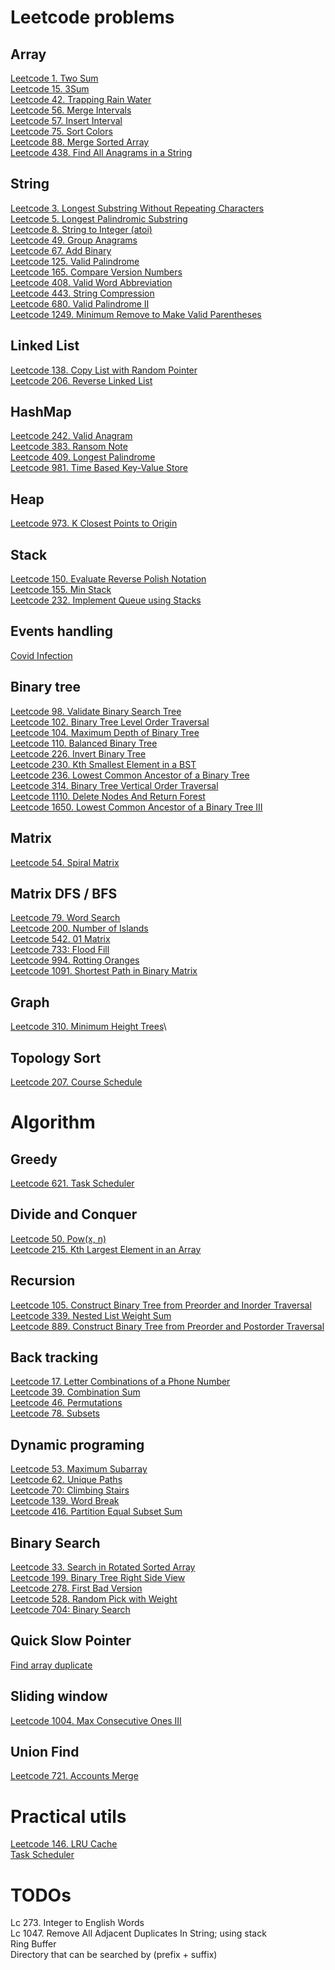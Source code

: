 # Leetcode problems

## Array
[Leetcode 1. Two Sum](./problems/leetcode-1.md)\
[Leetcode 15. 3Sum](./problems/leetcode-15.md)\
[Leetcode 42. Trapping Rain Water](./problems/leetcode-42.md)\
[Leetcode 56. Merge Intervals](./problems/leetcode-56.md)\
[Leetcode 57. Insert Interval](./problems/leetcode-57.md)\
[Leetcode 75. Sort Colors](./problems/leetcode-75.md)\
[Leetcode 88. Merge Sorted Array](./problems/leetcode-88.md)\
[Leetcode 438. Find All Anagrams in a String](./problems/leetcode-438.md)

## String
[Leetcode 3. Longest Substring Without Repeating Characters](./problems/leetcode-3.md)\
[Leetcode 5. Longest Palindromic Substring](./problems/leetcode-5.md)\
[Leetcode 8. String to Integer (atoi)](./problems/leetcode-8.md)\
[Leetcode 49. Group Anagrams](./problems/leetcode-49.md)\
[Leetcode 67. Add Binary](./problems/leetcode-67.md)\
[Leetcode 125. Valid Palindrome](./problems/leetcode-125.md)\
[Leetcode 165. Compare Version Numbers](./problems/leetcode-165.md)\
[Leetcode 408. Valid Word Abbreviation](./problems/leetcode-408.md)\
[Leetcode 443. String Compression](./problems/leetcode-443.md)\
[Leetcode 680. Valid Palindrome II](./problems/leetcode-680.md)\
[Leetcode 1249. Minimum Remove to Make Valid Parentheses](./problems/leetcode-1249.md)

## Linked List
[Leetcode 138. Copy List with Random Pointer](./problems/leetcode-138.md)\
[Leetcode 206. Reverse Linked List](./problems/leetcode-206.md)

## HashMap
[Leetcode 242. Valid Anagram](./problems/leetcode-242.md)\
[Leetcode 383. Ransom Note](./problems/leetcode-383.md)\
[Leetcode 409. Longest Palindrome](./problems/leetcode-409.md)\
[Leetcode 981. Time Based Key-Value Store](./problems/leetcode-981.md)

## Heap
[Leetcode 973. K Closest Points to Origin](./problems/leetcode-973.md)

## Stack
[Leetcode 150. Evaluate Reverse Polish Notation](./problems/leetcode-150.md)\
[Leetcode 155. Min Stack](./problems/leetcode-155.md)\
[Leetcode 232. Implement Queue using Stacks](./problems/leetcode-232.md)

## Events handling
[Covid Infection](./others/covid-infection.md)

## Binary tree
[Leetcode 98. Validate Binary Search Tree](./problems/leetcode-98.md)\
[Leetcode 102. Binary Tree Level Order Traversal](./problems/leetcode-102.md)\
[Leetcode 104. Maximum Depth of Binary Tree](./problems/leetcode-104.md)\
[Leetcode 110. Balanced Binary Tree](./problems/leetcode-110.md)\
[Leetcode 226. Invert Binary Tree](./problems/leetcode-226.md)\
[Leetcode 230. Kth Smallest Element in a BST](./problems/leetcode-230.md)\
[Leetcode 236. Lowest Common Ancestor of a Binary Tree](./problems/leetcode-236.md)\
[Leetcode 314. Binary Tree Vertical Order Traversal](./problems/leetcode-314.md)\
[Leetcode 1110. Delete Nodes And Return Forest](./problems/leetcode-1110.md)\
[Leetcode 1650. Lowest Common Ancestor of a Binary Tree III](./problems/leetcode-1650.md)

## Matrix
[Leetcode 54. Spiral Matrix](./problems/leetcode-54.md)

## Matrix DFS / BFS
[Leetcode 79. Word Search](./problems/leetcode-79.md)\
[Leetcode 200. Number of Islands](./problems/leetcode-200.md)\
[Leetcode 542. 01 Matrix](./problems/leetcode-542.md)\
[Leetcode 733: Flood Fill](./problems/leetcode-733.md)\
[Leetcode 994. Rotting Oranges](./problems/leetcode-994.md)\
[Leetcode 1091. Shortest Path in Binary Matrix](./problems/leetcode-1091.md)

## Graph
[Leetcode 310. Minimum Height Trees](./problems/leetcode-310.md)\

## Topology Sort
[Leetcode 207. Course Schedule](./problems/leetcode-207.md)


# Algorithm

## Greedy
[Leetcode 621. Task Scheduler](./problems/leetcode-621.md)

## Divide and Conquer
[Leetcode 50. Pow(x, n)](./problems/leetcode-50.md)\
[Leetcode 215. Kth Largest Element in an Array](./problems/leetcode-215.md)

## Recursion
[Leetcode 105. Construct Binary Tree from Preorder and Inorder Traversal](./problems/leetcode-105.md)\
[Leetcode 339. Nested List Weight Sum](./problems/leetcode-339.md)\
[Leetcode 889. Construct Binary Tree from Preorder and Postorder Traversal](./problems/leetcode-889.md)

## Back tracking
[Leetcode 17. Letter Combinations of a Phone Number](./problems/leetcode-17.md)\
[Leetcode 39. Combination Sum](./problems/leetcode-39.md)\
[Leetcode 46. Permutations](./problems/leetcode-46.md)\
[Leetcode 78. Subsets](./problems/leetcode-78.md)

## Dynamic programing
[Leetcode 53. Maximum Subarray](./problems/leetcode-53.md)\
[Leetcode 62. Unique Paths](./problems/leetcode-62.md)\
[Leetcode 70: Climbing Stairs](./problems/leetcode-70.md)\
[Leetcode 139. Word Break](./problems/leetcode-139.md)\
[Leetcode 416. Partition Equal Subset Sum](./problems/leetcode-416.md)

## Binary Search
[Leetcode 33. Search in Rotated Sorted Array](./problems/leetcode-33.md)\
[Leetcode 199. Binary Tree Right Side View](./problems/leetcode-199.md)\
[Leetcode 278. First Bad Version](./problems/leetcode-278.md)\
[Leetcode 528. Random Pick with Weight](./problems/leetcode-528.md)\
[Leetcode 704: Binary Search](./problems/leetcode-704.md)

## Quick Slow Pointer
[Find array duplicate](./others/find-array-duplicate.md)

## Sliding window
[Leetcode 1004. Max Consecutive Ones III](./problems/leetcode-1004.md)

## Union Find
[Leetcode 721. Accounts Merge](./problems/leetcode-721.md)

# Practical utils
[Leetcode 146. LRU Cache](./problems/leetcode-146.md)\
[Task Scheduler](./others/task-scheduler.md)

# TODOs
Lc 273. Integer to English Words\
Lc 1047. Remove All Adjacent Duplicates In String; using stack \
Ring Buffer\
Directory that can be searched by (prefix + suffix)

